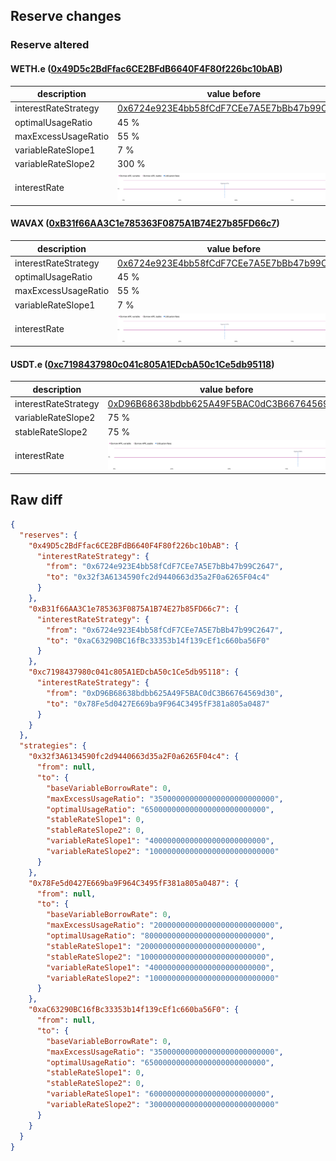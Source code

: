 ## Reserve changes

### Reserve altered

#### WETH.e ([0x49D5c2BdFfac6CE2BFdB6640F4F80f226bc10bAB](https://snowtrace.io/address/0x49D5c2BdFfac6CE2BFdB6640F4F80f226bc10bAB))

| description | value before | value after |
| --- | --- | --- |
| interestRateStrategy | [0x6724e923E4bb58fCdF7CEe7A5E7bBb47b99C2647](https://snowtrace.io/address/0x6724e923E4bb58fCdF7CEe7A5E7bBb47b99C2647) | [0x32f3A6134590fc2d9440663d35a2F0a6265F04c4](https://snowtrace.io/address/0x32f3A6134590fc2d9440663d35a2F0a6265F04c4) |
| optimalUsageRatio | 45 % | 65 % |
| maxExcessUsageRatio | 55 % | 35 % |
| variableRateSlope1 | 7 % | 4 % |
| variableRateSlope2 | 300 % | 100 % |
| interestRate | ![before](/.assets/cb915942068dba199ca11ffeb52b7307ca371150.svg) | ![after](/.assets/7b04b1437ef939fed53fe687b08ae0f741ca419d.svg) |

#### WAVAX ([0xB31f66AA3C1e785363F0875A1B74E27b85FD66c7](https://snowtrace.io/address/0xB31f66AA3C1e785363F0875A1B74E27b85FD66c7))

| description | value before | value after |
| --- | --- | --- |
| interestRateStrategy | [0x6724e923E4bb58fCdF7CEe7A5E7bBb47b99C2647](https://snowtrace.io/address/0x6724e923E4bb58fCdF7CEe7A5E7bBb47b99C2647) | [0xaC63290BC16fBc33353b14f139cEf1c660ba56F0](https://snowtrace.io/address/0xaC63290BC16fBc33353b14f139cEf1c660ba56F0) |
| optimalUsageRatio | 45 % | 65 % |
| maxExcessUsageRatio | 55 % | 35 % |
| variableRateSlope1 | 7 % | 6 % |
| interestRate | ![before](/.assets/cb915942068dba199ca11ffeb52b7307ca371150.svg) | ![after](/.assets/1a186439b9ce141d73e8dfae0de05f870004cb3b.svg) |

#### USDT.e ([0xc7198437980c041c805A1EDcbA50c1Ce5db95118](https://snowtrace.io/address/0xc7198437980c041c805A1EDcbA50c1Ce5db95118))

| description | value before | value after |
| --- | --- | --- |
| interestRateStrategy | [0xD96B68638bdbb625A49F5BAC0dC3B66764569d30](https://snowtrace.io/address/0xD96B68638bdbb625A49F5BAC0dC3B66764569d30) | [0x78Fe5d0427E669ba9F964C3495fF381a805a0487](https://snowtrace.io/address/0x78Fe5d0427E669ba9F964C3495fF381a805a0487) |
| variableRateSlope2 | 75 % | 100 % |
| stableRateSlope2 | 75 % | 100 % |
| interestRate | ![before](/.assets/c415a8c57745a62d63e11134fe8acf5059377542.svg) | ![after](/.assets/2e987a4911a41c316461bd57acf38be5b6ae837b.svg) |

## Raw diff

```json
{
  "reserves": {
    "0x49D5c2BdFfac6CE2BFdB6640F4F80f226bc10bAB": {
      "interestRateStrategy": {
        "from": "0x6724e923E4bb58fCdF7CEe7A5E7bBb47b99C2647",
        "to": "0x32f3A6134590fc2d9440663d35a2F0a6265F04c4"
      }
    },
    "0xB31f66AA3C1e785363F0875A1B74E27b85FD66c7": {
      "interestRateStrategy": {
        "from": "0x6724e923E4bb58fCdF7CEe7A5E7bBb47b99C2647",
        "to": "0xaC63290BC16fBc33353b14f139cEf1c660ba56F0"
      }
    },
    "0xc7198437980c041c805A1EDcbA50c1Ce5db95118": {
      "interestRateStrategy": {
        "from": "0xD96B68638bdbb625A49F5BAC0dC3B66764569d30",
        "to": "0x78Fe5d0427E669ba9F964C3495fF381a805a0487"
      }
    }
  },
  "strategies": {
    "0x32f3A6134590fc2d9440663d35a2F0a6265F04c4": {
      "from": null,
      "to": {
        "baseVariableBorrowRate": 0,
        "maxExcessUsageRatio": "350000000000000000000000000",
        "optimalUsageRatio": "650000000000000000000000000",
        "stableRateSlope1": 0,
        "stableRateSlope2": 0,
        "variableRateSlope1": "40000000000000000000000000",
        "variableRateSlope2": "1000000000000000000000000000"
      }
    },
    "0x78Fe5d0427E669ba9F964C3495fF381a805a0487": {
      "from": null,
      "to": {
        "baseVariableBorrowRate": 0,
        "maxExcessUsageRatio": "200000000000000000000000000",
        "optimalUsageRatio": "800000000000000000000000000",
        "stableRateSlope1": "20000000000000000000000000",
        "stableRateSlope2": "1000000000000000000000000000",
        "variableRateSlope1": "40000000000000000000000000",
        "variableRateSlope2": "1000000000000000000000000000"
      }
    },
    "0xaC63290BC16fBc33353b14f139cEf1c660ba56F0": {
      "from": null,
      "to": {
        "baseVariableBorrowRate": 0,
        "maxExcessUsageRatio": "350000000000000000000000000",
        "optimalUsageRatio": "650000000000000000000000000",
        "stableRateSlope1": 0,
        "stableRateSlope2": 0,
        "variableRateSlope1": "60000000000000000000000000",
        "variableRateSlope2": "3000000000000000000000000000"
      }
    }
  }
}
```